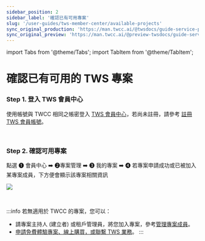 ```yaml
---
sidebar_position: 2
sidebar_label: '確認已有可用專案'
slug: '/user-guides/tws-member-center/available-projects'
sync_original_production: 'https://man.twcc.ai/@twsdocs/guide-service-project-availability-zh' 
sync_original_preview: 'https://man.twcc.ai/@preview-twsdocs/guide-service-project-availability-zh' 
---
```


import Tabs from '@theme/Tabs';
import TabItem from '@theme/TabItem';

# 確認已有可用的 TWS 專案

### Step 1. 登入 TWS 會員中心

使用帳號與 TWCC 相同之帳密登入 [TWS 會員中心](https://tws.twcc.ai/)，若尚未註冊，請參考 [註冊 TWS 會員帳號](../membership/sign-up-for-tws.md)。

<br/>

### Step 2. 確認可用專案

點選 <span>&#10102;</span> 會員中心 :arrow_right: <span>&#10103;</span>專案管理 :arrow_right: <span>&#10104;</span> 我的專案 :arrow_right: <span>&#10105;</span> 若專案申請成功或已被加入某專案成員，下方便會顯示該專案相關資訊

![](https://cos.twcc.ai/SYS-MANUAL/uploads/upload_16bca2548cf85d48b7b216907a897037.png)

<br/>


:::info
若無適用於 TWCC 的專案，您可以：
  - 請專案主持人 (建立者) 或租戶管理員，將您加入專案，參考[<ins>管理專案成員</ins>](./manage-project-members.md)。
  - [申請免費體驗專案、線上購買，或聯繫 TWS 業務](./apply-projects-credits.md)。
:::
